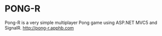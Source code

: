 # PONG-R #

Pong-R is a very simple multiplayer Pong game using ASP.NET MVC5 and SignalR.
http://pong-r.apphb.com